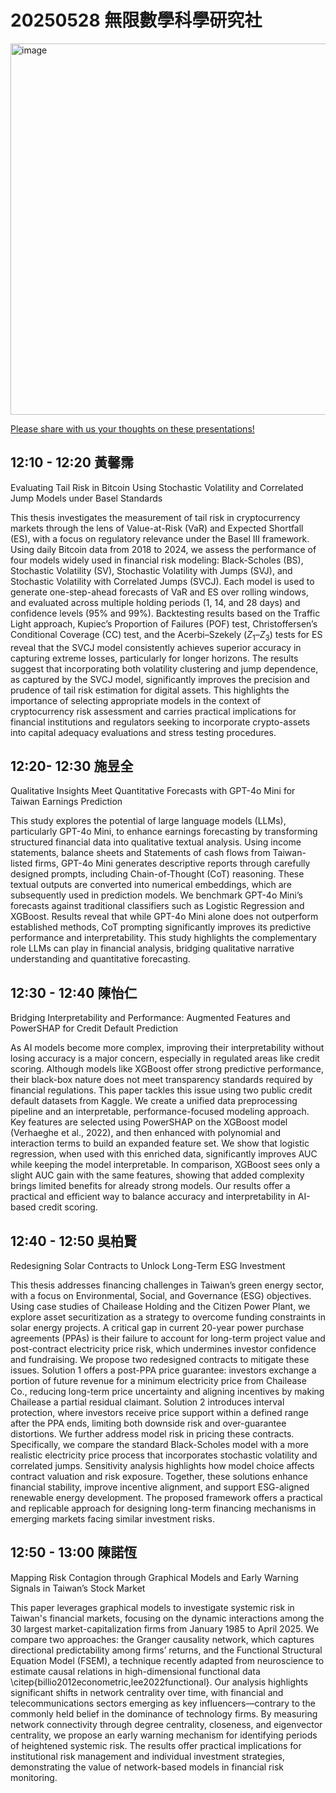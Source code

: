# 20250528 無限數學科學研究社


<img width="594" alt="image" src="https://github.com/user-attachments/assets/6a5bce68-0003-42e0-8340-75556d35c862" />

[Please share with us your thoughts on these presentations!](https://docs.google.com/forms/d/e/1FAIpQLScvMinrSpe9oET6QJc1zeUlfo8N0FrS2lFfoZbRSXDJYqXCew/viewform?usp=sharing&ouid=109977520360570528980)

## 12:10 - 12:20 黃馨霈 

Evaluating Tail Risk in Bitcoin Using Stochastic Volatility and Correlated Jump Models under Basel Standards

This thesis investigates the measurement of tail risk in cryptocurrency markets through the lens of Value-at-Risk (VaR) and Expected Shortfall (ES), with a focus on regulatory relevance under the Basel III framework. Using daily Bitcoin data from 2018 to 2024, we assess the performance of four models widely used in financial risk modeling: Black-Scholes (BS), Stochastic Volatility (SV), Stochastic Volatility with Jumps (SVJ), and Stochastic Volatility with Correlated Jumps (SVCJ). Each model is used to generate one-step-ahead forecasts of VaR and ES over rolling windows, and evaluated across multiple holding periods (1, 14, and 28 days) and confidence levels (95\% and 99\%). Backtesting results based on the Traffic Light approach, Kupiec’s Proportion of Failures (POF) test, Christoffersen’s Conditional Coverage (CC) test, and the Acerbi–Szekely ($Z_1$–$Z_3$) tests for ES reveal that the SVCJ model consistently achieves superior accuracy in capturing extreme losses, particularly for longer horizons. The results suggest that incorporating both volatility clustering and jump dependence, as captured by the SVCJ model, significantly improves the precision and prudence of tail risk estimation for digital assets. This highlights the importance of selecting appropriate models in the context of cryptocurrency risk assessment and carries practical implications for financial institutions and regulators seeking to incorporate crypto-assets into capital adequacy evaluations and stress testing procedures.


## 12:20- 12:30 施昱全 

Qualitative Insights Meet Quantitative Forecasts with GPT-4o Mini for Taiwan Earnings Prediction

This study explores the potential of large language models (LLMs), particularly GPT-4o Mini, to enhance earnings forecasting by transforming structured financial data into qualitative textual analysis. Using income statements, balance sheets and Statements of cash flows from Taiwan-listed firms, GPT-4o Mini generates descriptive reports through carefully designed prompts, including Chain-of-Thought (CoT) reasoning. These textual outputs are converted into numerical embeddings, which are subsequently used in prediction models. We benchmark GPT-4o Mini’s forecasts against traditional classifiers such as Logistic Regression and XGBoost. Results reveal that while GPT-4o Mini alone does not outperform established methods, CoT prompting significantly improves its predictive performance and interpretability. This study highlights the complementary role LLMs can play in financial analysis, bridging qualitative narrative understanding and quantitative forecasting.



## 12:30 - 12:40 陳怡仁 

Bridging Interpretability and Performance: Augmented Features and PowerSHAP for Credit Default Prediction

As AI models become more complex, improving their interpretability without losing accuracy is a major concern, especially in regulated areas like credit scoring. Although models like XGBoost offer strong predictive performance, their black-box nature does not meet transparency standards required by financial regulations. This paper tackles this issue using two public credit default datasets from Kaggle. We create a unified data preprocessing pipeline and an interpretable, performance-focused modeling approach. Key features are selected using PowerSHAP on the XGBoost model  (Verhaeghe et al., 2022), and then enhanced with polynomial and interaction terms to build an expanded feature set. We show that logistic regression, when used with this enriched data, significantly improves AUC while keeping the model interpretable. In comparison, XGBoost sees only a slight AUC gain with the same features, showing that added complexity brings limited benefits for already strong models. Our results offer a practical and efficient way to balance accuracy and interpretability in AI-based credit scoring.


## 12:40 - 12:50 吳柏賢 

Redesigning Solar Contracts to Unlock Long-Term ESG Investment

This thesis addresses financing challenges in Taiwan’s green energy sector, with a focus on Environmental, Social, and Governance (ESG) objectives. Using case studies of Chailease Holding and the Citizen Power Plant, we explore asset securitization as a strategy to overcome funding constraints in solar energy projects. A critical gap in current 20-year power purchase agreements (PPAs) is their failure to account for long-term project value and post-contract electricity price risk, which undermines investor confidence and fundraising. We propose two redesigned contracts to mitigate these issues. Solution 1 offers a post-PPA price guarantee: investors exchange a portion of future revenue for a minimum electricity price from Chailease Co., reducing long-term price uncertainty and aligning incentives by making Chailease a partial residual claimant. Solution 2 introduces interval protection, where investors receive price support within a defined range after the PPA ends, limiting both downside risk and over-guarantee distortions. We further address model risk in pricing these contracts. Specifically, we compare the standard Black-Scholes model with a more realistic electricity price process that incorporates stochastic volatility and correlated jumps. Sensitivity analysis highlights how model choice affects contract valuation and risk exposure. Together, these solutions enhance financial stability, improve incentive alignment, and support ESG-aligned renewable energy development. The proposed framework offers a practical and replicable approach for designing long-term financing mechanisms in emerging markets facing similar investment risks.


## 12:50 - 13:00 陳諾恆

Mapping Risk Contagion through Graphical Models and Early Warning Signals in Taiwan’s Stock Market

This paper leverages graphical models to investigate systemic risk in Taiwan's financial markets, focusing on the dynamic interactions among the 30 largest market-capitalization firms from January 1985 to April 2025. We compare two approaches: the Granger causality network, which captures directional predictability among firms’ returns, and the Functional Structural Equation Model (FSEM), a technique recently adapted from neuroscience to estimate causal relations in high-dimensional functional data \citep{billio2012econometric,lee2022functional}. Our analysis highlights significant shifts in network centrality over time, with financial and telecommunications sectors emerging as key influencers—contrary to the commonly held belief in the dominance of technology firms. By measuring network connectivity through degree centrality, closeness, and eigenvector centrality, we propose an early warning mechanism for identifying periods of heightened systemic risk. The results offer practical implications for institutional risk management and individual investment strategies, demonstrating the value of network-based models in financial risk monitoring.

